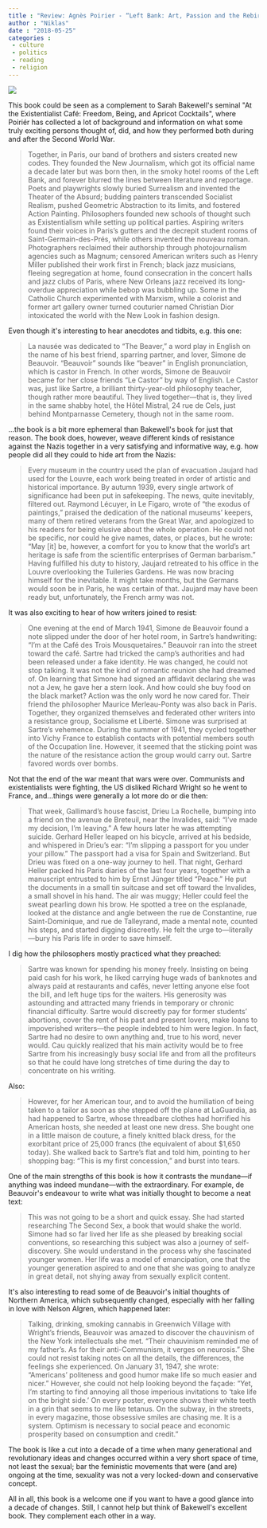 ```yaml
---
title : "Review: Agnès Poirier - “Left Bank: Art, Passion and the Rebirth of Paris 1940–1950”"
author : "Niklas"
date : "2018-05-25"
categories : 
 - culture
 - politics
 - reading
 - religion
---
```


[![](https://niklasblog.com/wp-content/9781408857465.jpg)](https://niklasblog.com/wp-content/9781408857465.jpg)

This book could be seen as a complement to Sarah Bakewell's seminal "At the Existentialist Café: Freedom, Being, and Apricot Cocktails", where Poiriér has collected a lot of background and information on what some truly exciting persons thought of, did, and how they performed both during and after the Second World War.

> Together, in Paris, our band of brothers and sisters created new codes. They founded the New Journalism, which got its official name a decade later but was born then, in the smoky hotel rooms of the Left Bank, and forever blurred the lines between literature and reportage. Poets and playwrights slowly buried Surrealism and invented the Theater of the Absurd; budding painters transcended Socialist Realism, pushed Geometric Abstraction to its limits, and fostered Action Painting. Philosophers founded new schools of thought such as Existentialism while setting up political parties. Aspiring writers found their voices in Paris’s gutters and the decrepit student rooms of Saint-Germain-des-Prés, while others invented the nouveau roman. Photographers reclaimed their authorship through photojournalism agencies such as Magnum; censored American writers such as Henry Miller published their work first in French; black jazz musicians, fleeing segregation at home, found consecration in the concert halls and jazz clubs of Paris, where New Orleans jazz received its long-overdue appreciation while bebop was bubbling up. Some in the Catholic Church experimented with Marxism, while a colorist and former art gallery owner turned couturier named Christian Dior intoxicated the world with the New Look in fashion design.

Even though it's interesting to hear anecdotes and tidbits, e.g. this one:

> La nausée was dedicated to “The Beaver,” a word play in English on the name of his best friend, sparring partner, and lover, Simone de Beauvoir. “Beauvoir” sounds like “beaver” in English pronunciation, which is castor in French. In other words, Simone de Beauvoir became for her close friends “Le Castor” by way of English. Le Castor was, just like Sartre, a brilliant thirty-year-old philosophy teacher, though rather more beautiful. They lived together—that is, they lived in the same shabby hotel, the Hôtel Mistral, 24 rue de Cels, just behind Montparnasse Cemetery, though not in the same room.

...the book is a bit more ephemeral than Bakewell's book for just that reason. The book does, however, weave different kinds of resistance against the Nazis together in a very satisfying and informative way, e.g. how people did all they could to hide art from the Nazis:

> Every museum in the country used the plan of evacuation Jaujard had used for the Louvre, each work being treated in order of artistic and historical importance. By autumn 1939, every single artwork of significance had been put in safekeeping. The news, quite inevitably, filtered out. Raymond Lécuyer, in Le Figaro, wrote of “the exodus of paintings,” praised the dedication of the national museums’ keepers, many of them retired veterans from the Great War, and apologized to his readers for being elusive about the whole operation. He could not be specific, nor could he give names, dates, or places, but he wrote: “May \[it\] be, however, a comfort for you to know that the world’s art heritage is safe from the scientific enterprises of German barbarism.” Having fulfilled his duty to history, Jaujard retreated to his office in the Louvre overlooking the Tuileries Gardens. He was now bracing himself for the inevitable. It might take months, but the Germans would soon be in Paris, he was certain of that. Jaujard may have been ready but, unfortunately, the French army was not.

It was also exciting to hear of how writers joined to resist:

> One evening at the end of March 1941, Simone de Beauvoir found a note slipped under the door of her hotel room, in Sartre’s handwriting: “I’m at the Café des Trois Mousquetaires.” Beauvoir ran into the street toward the café. Sartre had tricked the camp’s authorities and had been released under a fake identity. He was changed, he could not stop talking. It was not the kind of romantic reunion she had dreamed of. On learning that Simone had signed an affidavit declaring she was not a Jew, he gave her a stern look. And how could she buy food on the black market? Action was the only word he now cared for. Their friend the philosopher Maurice Merleau-Ponty was also back in Paris. Together, they organized themselves and federated other writers into a resistance group, Socialisme et Liberté. Simone was surprised at Sartre’s vehemence. During the summer of 1941, they cycled together into Vichy France to establish contacts with potential members south of the Occupation line. However, it seemed that the sticking point was the nature of the resistance action the group would carry out. Sartre favored words over bombs.

Not that the end of the war meant that wars were over. Communists and existentialists were fighting, the US disliked Richard Wright so he went to France, and...things were generally a lot more do or die then:

> That week, Gallimard’s house fascist, Drieu La Rochelle, bumping into a friend on the avenue de Breteuil, near the Invalides, said: “I’ve made my decision, I’m leaving.” A few hours later he was attempting suicide. Gerhard Heller leaped on his bicycle, arrived at his bedside, and whispered in Drieu’s ear: “I’m slipping a passport for you under your pillow.” The passport had a visa for Spain and Switzerland. But Drieu was fixed on a one-way journey to hell. That night, Gerhard Heller packed his Paris diaries of the last four years, together with a manuscript entrusted to him by Ernst Jünger titled “Peace.” He put the documents in a small tin suitcase and set off toward the Invalides, a small shovel in his hand. The air was muggy; Heller could feel the sweat pearling down his brow. He spotted a tree on the esplanade, looked at the distance and angle between the rue de Constantine, rue Saint-Dominique, and rue de Talleyrand, made a mental note, counted his steps, and started digging discreetly. He felt the urge to—literally—bury his Paris life in order to save himself.

I dig how the philosophers mostly practiced what they preached:

> Sartre was known for spending his money freely. Insisting on being paid cash for his work, he liked carrying huge wads of banknotes and always paid at restaurants and cafés, never letting anyone else foot the bill, and left huge tips for the waiters. His generosity was astounding and attracted many friends in temporary or chronic financial difficulty. Sartre would discreetly pay for former students’ abortions, cover the rent of his past and present lovers, make loans to impoverished writers—the people indebted to him were legion. In fact, Sartre had no desire to own anything and, true to his word, never would. Cau quickly realized that his main activity would be to free Sartre from his increasingly busy social life and from all the profiteurs so that he could have long stretches of time during the day to concentrate on his writing.

Also:

> However, for her American tour, and to avoid the humiliation of being taken to a tailor as soon as she stepped off the plane at LaGuardia, as had happened to Sartre, whose threadbare clothes had horrified his American hosts, she needed at least one new dress. She bought one in a little maison de couture, a finely knitted black dress, for the exorbitant price of 25,000 francs (the equivalent of about $1,650 today). She walked back to Sartre’s flat and told him, pointing to her shopping bag: “This is my first concession,” and burst into tears.

One of the main strengths of this book is how it contrasts the mundane—if anything was indeed mundane—with the extraordinary. For example, de Beauvoir's endeavour to write what was initially thought to become a neat text:

> This was not going to be a short and quick essay. She had started researching The Second Sex, a book that would shake the world. Simone had so far lived her life as she pleased by breaking social conventions, so researching this subject was also a journey of self-discovery. She would understand in the process why she fascinated younger women. Her life was a model of emancipation, one that the younger generation aspired to and one that she was going to analyze in great detail, not shying away from sexually explicit content.

It's also interesting to read some of de Beauvoir's initial thoughts of Northern America, which subsequently changed, especially with her falling in love with Nelson Algren, which happened later:

> Talking, drinking, smoking cannabis in Greenwich Village with Wright’s friends, Beauvoir was amazed to discover the chauvinism of the New York intellectuals she met. “Their chauvinism reminded me of my father’s. As for their anti-Communism, it verges on neurosis.” She could not resist taking notes on all the details, the differences, the feelings she experienced. On January 31, 1947, she wrote: “Americans’ politeness and good humor make life so much easier and nicer.” However, she could not help looking beyond the façade: “Yet, I’m starting to find annoying all those imperious invitations to ‘take life on the bright side.’ On every poster, everyone shows their white teeth in a grin that seems to me like tetanus. On the subway, in the streets, in every magazine, those obsessive smiles are chasing me. It is a system. Optimism is necessary to social peace and economic prosperity based on consumption and credit.”

The book is like a cut into a decade of a time when many generational and revolutionary ideas and changes occurred within a very short space of time, not least the sexual; bar the feministic movements that were (and are) ongoing at the time, sexuality was not a very locked-down and conservative concept.

All in all, this book is a welcome one if you want to have a good glance into a decade of changes. Still, I cannot help but think of Bakewell's excellent book. They complement each other in a way.
